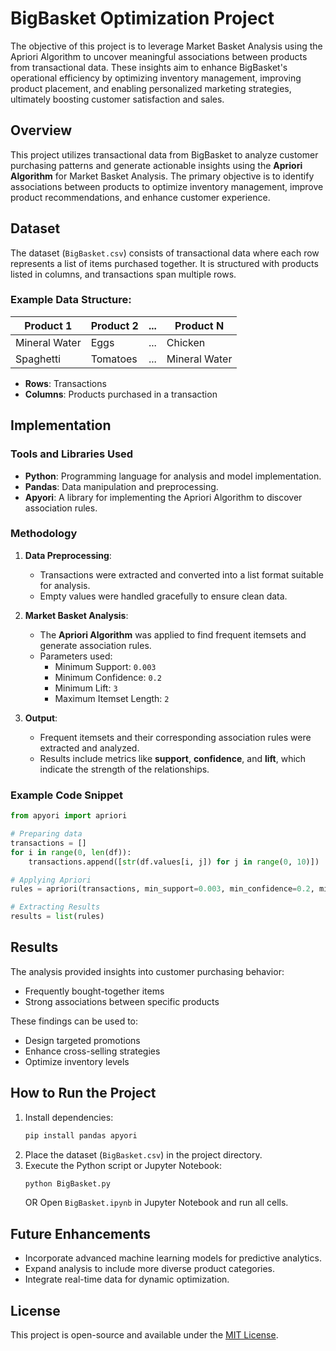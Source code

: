# BigBasket Optimization Project
The objective of this project is to leverage Market Basket Analysis using the Apriori Algorithm to uncover meaningful associations between products from transactional data. These insights aim to enhance BigBasket's operational efficiency by optimizing inventory management, improving product placement, and enabling personalized marketing strategies, ultimately boosting customer satisfaction and sales.

## Overview

This project utilizes transactional data from BigBasket to analyze customer purchasing patterns and generate actionable insights using the **Apriori Algorithm** for Market Basket Analysis. The primary objective is to identify associations between products to optimize inventory management, improve product recommendations, and enhance customer experience.

## Dataset

The dataset (`BigBasket.csv`) consists of transactional data where each row represents a list of items purchased together. It is structured with products listed in columns, and transactions span multiple rows.

### Example Data Structure:
| Product 1         | Product 2         | ... | Product N  |
|--------------------|-------------------|-----|------------|
| Mineral Water      | Eggs             | ... | Chicken    |
| Spaghetti          | Tomatoes         | ... | Mineral Water |

- **Rows**: Transactions
- **Columns**: Products purchased in a transaction

## Implementation

### Tools and Libraries Used

- **Python**: Programming language for analysis and model implementation.
- **Pandas**: Data manipulation and preprocessing.
- **Apyori**: A library for implementing the Apriori Algorithm to discover association rules.

### Methodology

1. **Data Preprocessing**:
   - Transactions were extracted and converted into a list format suitable for analysis.
   - Empty values were handled gracefully to ensure clean data.

2. **Market Basket Analysis**:
   - The **Apriori Algorithm** was applied to find frequent itemsets and generate association rules.
   - Parameters used:
     - Minimum Support: `0.003`
     - Minimum Confidence: `0.2`
     - Minimum Lift: `3`
     - Maximum Itemset Length: `2`

3. **Output**:
   - Frequent itemsets and their corresponding association rules were extracted and analyzed.
   - Results include metrics like **support**, **confidence**, and **lift**, which indicate the strength of the relationships.

### Example Code Snippet

```python
from apyori import apriori

# Preparing data
transactions = []
for i in range(0, len(df)):
    transactions.append([str(df.values[i, j]) for j in range(0, 10)])

# Applying Apriori
rules = apriori(transactions, min_support=0.003, min_confidence=0.2, min_lift=3, min_length=2, max_length=2)

# Extracting Results
results = list(rules)
```

## Results

The analysis provided insights into customer purchasing behavior:
- Frequently bought-together items
- Strong associations between specific products

These findings can be used to:
- Design targeted promotions
- Enhance cross-selling strategies
- Optimize inventory levels

## How to Run the Project

1. Install dependencies:
   ```bash
   pip install pandas apyori
   ```
2. Place the dataset (`BigBasket.csv`) in the project directory.
3. Execute the Python script or Jupyter Notebook:
   ```bash
   python BigBasket.py
   ```
   OR
   Open `BigBasket.ipynb` in Jupyter Notebook and run all cells.

## Future Enhancements

- Incorporate advanced machine learning models for predictive analytics.
- Expand analysis to include more diverse product categories.
- Integrate real-time data for dynamic optimization.

## License

This project is open-source and available under the [MIT License](https://opensource.org/licenses/MIT).
